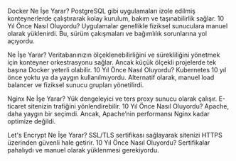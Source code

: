 Docker
Ne İşe Yarar? PostgreSQL gibi uygulamaları izole edilmiş konteynerlerde çalıştırarak kolay kurulum, bakım ve taşınabilirlik sağlar.
10 Yıl Önce Nasıl Oluyordu? Uygulamalar genellikle fiziksel sunuculara manuel olarak yüklenirdi. Bu, sürüm çakışmaları ve bağımlılık sorunlarına yol açıyordu.

Ne İşe Yarar? Veritabanınızın ölçeklenebilirliğini ve sürekliliğini yönetmek için konteyner orkestrasyonu sağlar. Ancak küçük ölçekli projelerde tek başına Docker yeterli olabilir.
10 Yıl Önce Nasıl Oluyordu? Kubernetes 10 yıl önce yoktu ya da yaygın kullanılmıyordu. Alternatif olarak, manuel load balancer ve fiziksel sunucu grupları yönetilirdi.

Nginx
Ne İşe Yarar? Yük dengeleyici ve ters proxy sunucu olarak çalışır. E-ticaret sitenizin trafiğini yönlendirebilir.
10 Yıl Önce Nasıl Oluyordu? Apache, daha yaygın bir seçimdi. Ancak, Apache’nin performansı Nginx kadar optimize değildi.

Let's Encrypt
Ne İşe Yarar? SSL/TLS sertifikası sağlayarak sitenizi HTTPS üzerinden güvenli hale getirir.
10 Yıl Önce Nasıl Oluyordu? Sertifikalar pahalıydı ve manuel olarak yüklenmesi gerekiyordu.